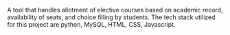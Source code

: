 A tool that handles
allotment of elective courses based on academic record, availability
of seats, and choice filling by students. The tech stack utilized for
this project are python, MySQL, HTML, CSS, Javascript.
